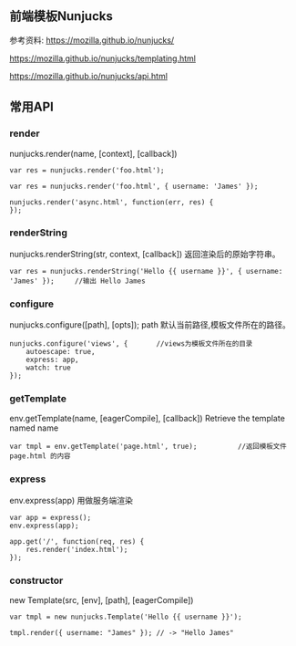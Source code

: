## 前端模板Nunjucks

参考资料: 
https://mozilla.github.io/nunjucks/

https://mozilla.github.io/nunjucks/templating.html

https://mozilla.github.io/nunjucks/api.html



## 常用API

### render 

nunjucks.render(name, [context], [callback])

```
var res = nunjucks.render('foo.html');

var res = nunjucks.render('foo.html', { username: 'James' });    

nunjucks.render('async.html', function(err, res) {
});
```


### renderString

nunjucks.renderString(str, context, [callback]) 返回渲染后的原始字符串。

```
var res = nunjucks.renderString('Hello {{ username }}', { username: 'James' });     //输出 Hello James
```


### configure

nunjucks.configure([path], [opts]); path 默认当前路径,模板文件所在的路径。

```
nunjucks.configure('views', {       //views为模板文件所在的目录
    autoescape: true,
    express: app,
    watch: true
});
```


### getTemplate

env.getTemplate(name, [eagerCompile], [callback])  Retrieve the template named name

```
var tmpl = env.getTemplate('page.html', true);          //返回模板文件 page.html 的内容
```


### express

env.express(app)  用做服务端渲染

```
var app = express();
env.express(app);

app.get('/', function(req, res) {
    res.render('index.html');
});
```


### constructor

new Template(src, [env], [path], [eagerCompile])

```
var tmpl = new nunjucks.Template('Hello {{ username }}');

tmpl.render({ username: "James" }); // -> "Hello James"
```